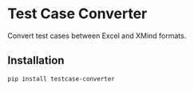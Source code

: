# Test Case Converter

Convert test cases between Excel and XMind formats.

## Installation
```bash
pip install testcase-converter